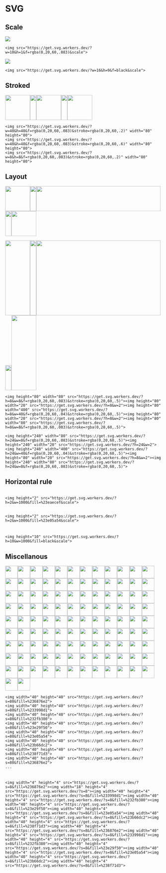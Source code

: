 # SVG

## Scale

<img src="https://get.svg.workers.dev/?w=10&h=1&f=rgba(0,20,60,.083)&scale">

```
<img src="https://get.svg.workers.dev/?w=10&h=1&f=rgba(0,20,60,.083)&scale">
```

<img src="https://get.svg.workers.dev/?w=16&h=9&f=black&scale">

```
<img src="https://get.svg.workers.dev/?w=16&h=9&f=black&scale">
```


## Stroked

<img width="80" height="80" src="https://get.svg.workers.dev/?w=40&h=40&f=rgba(0,20,60,.083)&stroke=rgba(0,20,60,.2)"><img width="20" height="80" src="https://get.svg.workers.dev/?h=8&w=2"><img width="80" height="80" src="https://get.svg.workers.dev/?w=40&h=40&f=rgba(0,20,60,.083)&stroke=rgba(0,20,60,.6)"><img width="20" height="80" src="https://get.svg.workers.dev/?h=8&w=2"><img width="80" height="80" src="https://get.svg.workers.dev/?w=8&h=8&f=rgba(0,20,60,.083)&stroke=rgba(0,20,60,.2)">

```
<img src="https://get.svg.workers.dev/?w=40&h=40&f=rgba(0,20,60,.083)&stroke=rgba(0,20,60,.2)" width="80" height="80">
<img src="https://get.svg.workers.dev/?w=40&h=40&f=rgba(0,20,60,.083)&stroke=rgba(0,20,60,.6)" width="80" height="80">
<img src="https://get.svg.workers.dev/?w=8&h=8&f=rgba(0,20,60,.083)&stroke=rgba(0,20,60,.2)" width="80" height="80">
```


## Layout

<img height="80" width="80" src="https://get.svg.workers.dev/?h=8&w=8&f=rgba(0,20,60,.083)&stroke=rgba(0,20,60,.5)"><img height="80" width="20" src="https://get.svg.workers.dev/?h=8&w=2"><img height="80" width="400" src="https://get.svg.workers.dev/?h=8&w=40&f=rgba(0,20,60,.04)&stroke=rgba(0,20,60,.5)"><img height="80" width="20" src="https://get.svg.workers.dev/?h=8&w=2"><img height="80" width="80" src="https://get.svg.workers.dev/?h=8&w=8&f=rgba(0,20,60,.083)&stroke=rgba(0,20,60,.5)">

<img height="240" width="80" src="https://get.svg.workers.dev/?h=24&w=8&f=rgba(0,20,60,.083)&stroke=rgba(0,20,60,.5)"><img height="240" width="20" src="https://get.svg.workers.dev/?h=24&w=2"><img height="240" width="400" src="https://get.svg.workers.dev/?h=24&w=40&f=rgba(0,20,60,.04)&stroke=rgba(0,20,60,.5)"><img height="80" width="20" src="https://get.svg.workers.dev/?h=8&w=2"><img height="240" width="80" src="https://get.svg.workers.dev/?h=24&w=8&f=rgba(0,20,60,.083)&stroke=rgba(0,20,60,.5)">

```
<img height="80" width="80" src="https://get.svg.workers.dev/?h=8&w=8&f=rgba(0,20,60,.083)&stroke=rgba(0,20,60,.5)"><img height="80" width="20" src="https://get.svg.workers.dev/?h=8&w=2"><img height="80" width="400" src="https://get.svg.workers.dev/?h=8&w=40&f=rgba(0,20,60,.04)&stroke=rgba(0,20,60,.5)"><img height="80" width="20" src="https://get.svg.workers.dev/?h=8&w=2"><img height="80" width="80" src="https://get.svg.workers.dev/?h=8&w=8&f=rgba(0,20,60,.083)&stroke=rgba(0,20,60,.5)">

<img height="240" width="80" src="https://get.svg.workers.dev/?h=24&w=8&f=rgba(0,20,60,.083)&stroke=rgba(0,20,60,.5)"><img height="240" width="20" src="https://get.svg.workers.dev/?h=24&w=2"><img height="240" width="400" src="https://get.svg.workers.dev/?h=24&w=40&f=rgba(0,20,60,.04)&stroke=rgba(0,20,60,.5)"><img height="80" width="20" src="https://get.svg.workers.dev/?h=8&w=2"><img height="240" width="80" src="https://get.svg.workers.dev/?h=24&w=8&f=rgba(0,20,60,.083)&stroke=rgba(0,20,60,.5)">
```


## Horizontal rule

<img height="2" src="https://get.svg.workers.dev/?h=2&w=1000&fill=%23eaecef&scale">

```
<img height="2" src="https://get.svg.workers.dev/?h=2&w=1000&fill=%23eaecef&scale">
```

<img height="2" src="https://get.svg.workers.dev/?h=2&w=1000&fill=%23e05a54&scale">

```
<img height="2" src="https://get.svg.workers.dev/?h=2&w=1000&fill=%23e05a54&scale">
```

<img height="10" src="https://get.svg.workers.dev/?h=10&w=1000&fill=black&scale">

```
<img height="10" src="https://get.svg.workers.dev/?h=10&w=1000&fill=black&scale">
```


## Miscellanous

<img width="40" height="40" src="https://get.svg.workers.dev/?s=80&fill=%236876e2"><img width="40" height="40" src="https://get.svg.workers.dev/?s=80&fill=%233998d1"><img width="40" height="40" src="https://get.svg.workers.dev/?s=80&fill=%232fb380"><img width="40" height="40" src="https://get.svg.workers.dev/?s=80&fill=%23e29f50"><img width="40" height="40" src="https://get.svg.workers.dev/?s=80&fill=%23e05a54"><img width="40" height="40" src="https://get.svg.workers.dev/?s=80&fill=%23b66dc2"><img width="40" height="40" src="https://get.svg.workers.dev/?s=80&fill=%238f71d3"><img width="40" height="40" src="https://get.svg.workers.dev/?s=80&fill=%236876e2"><img width="40" height="40" src="https://get.svg.workers.dev/?s=80&fill=%233998d1"><img width="40" height="40" src="https://get.svg.workers.dev/?s=80&fill=%232fb380"><img width="40" height="40" src="https://get.svg.workers.dev/?s=80&fill=%23e29f50"><img width="40" height="40" src="https://get.svg.workers.dev/?s=80&fill=%23e05a54"><img width="40" height="40" src="https://get.svg.workers.dev/?s=80&fill=%23b66dc2"><img width="40" height="40" src="https://get.svg.workers.dev/?s=80&fill=%238f71d3"><img width="40" height="40" src="https://get.svg.workers.dev/?s=80&fill=%236876e2"><img width="40" height="40" src="https://get.svg.workers.dev/?s=80&fill=%233998d1"><img width="40" height="40" src="https://get.svg.workers.dev/?s=80&fill=%232fb380"><img width="40" height="40" src="https://get.svg.workers.dev/?s=80&fill=%23e29f50"><img width="40" height="40" src="https://get.svg.workers.dev/?s=80&fill=%23e05a54"><img width="40" height="40" src="https://get.svg.workers.dev/?s=80&fill=%23b66dc2"><img width="40" height="40" src="https://get.svg.workers.dev/?s=80&fill=%238f71d3"><img width="40" height="40" src="https://get.svg.workers.dev/?s=80&fill=%236876e2"><img width="40" height="40" src="https://get.svg.workers.dev/?s=80&fill=%233998d1"><img width="40" height="40" src="https://get.svg.workers.dev/?s=80&fill=%232fb380"><img width="40" height="40" src="https://get.svg.workers.dev/?s=80&fill=%23e29f50"><img width="40" height="40" src="https://get.svg.workers.dev/?s=80&fill=%23e05a54"><img width="40" height="40" src="https://get.svg.workers.dev/?s=80&fill=%23b66dc2"><img width="40" height="40" src="https://get.svg.workers.dev/?s=80&fill=%238f71d3"><img width="40" height="40" src="https://get.svg.workers.dev/?s=80&fill=%236876e2"><img width="40" height="40" src="https://get.svg.workers.dev/?s=80&fill=%233998d1"><img width="40" height="40" src="https://get.svg.workers.dev/?s=80&fill=%232fb380"><img width="40" height="40" src="https://get.svg.workers.dev/?s=80&fill=%23e29f50"><img width="40" height="40" src="https://get.svg.workers.dev/?s=80&fill=%23e05a54"><img width="40" height="40" src="https://get.svg.workers.dev/?s=80&fill=%23b66dc2"><img width="40" height="40" src="https://get.svg.workers.dev/?s=80&fill=%238f71d3"><img width="40" height="40" src="https://get.svg.workers.dev/?s=80&fill=%236876e2"><img width="40" height="40" src="https://get.svg.workers.dev/?s=80&fill=%233998d1"><img width="40" height="40" src="https://get.svg.workers.dev/?s=80&fill=%232fb380"><img width="40" height="40" src="https://get.svg.workers.dev/?s=80&fill=%23e29f50"><img width="40" height="40" src="https://get.svg.workers.dev/?s=80&fill=%23e05a54"><img width="40" height="40" src="https://get.svg.workers.dev/?s=80&fill=%23b66dc2"><img width="40" height="40" src="https://get.svg.workers.dev/?s=80&fill=%238f71d3"><img width="40" height="40" src="https://get.svg.workers.dev/?s=80&fill=%236876e2"><img width="40" height="40" src="https://get.svg.workers.dev/?s=80&fill=%233998d1"><img width="40" height="40" src="https://get.svg.workers.dev/?s=80&fill=%232fb380"><img width="40" height="40" src="https://get.svg.workers.dev/?s=80&fill=%23e29f50"><img width="40" height="40" src="https://get.svg.workers.dev/?s=80&fill=%23e05a54"><img width="40" height="40" src="https://get.svg.workers.dev/?s=80&fill=%23b66dc2"><img width="40" height="40" src="https://get.svg.workers.dev/?s=80&fill=%238f71d3"><img width="40" height="40" src="https://get.svg.workers.dev/?s=80&fill=%236876e2"><img width="40" height="40" src="https://get.svg.workers.dev/?s=80&fill=%233998d1"><img width="40" height="40" src="https://get.svg.workers.dev/?s=80&fill=%232fb380"><img width="40" height="40" src="https://get.svg.workers.dev/?s=80&fill=%23e29f50"><img width="40" height="40" src="https://get.svg.workers.dev/?s=80&fill=%23e05a54"><img width="40" height="40" src="https://get.svg.workers.dev/?s=80&fill=%23b66dc2"><img width="40" height="40" src="https://get.svg.workers.dev/?s=80&fill=%238f71d3"><img width="40" height="40" src="https://get.svg.workers.dev/?s=80&fill=%236876e2"><img width="40" height="40" src="https://get.svg.workers.dev/?s=80&fill=%233998d1"><img width="40" height="40" src="https://get.svg.workers.dev/?s=80&fill=%232fb380"><img width="40" height="40" src="https://get.svg.workers.dev/?s=80&fill=%23e29f50"><img width="40" height="40" src="https://get.svg.workers.dev/?s=80&fill=%23e05a54"><img width="40" height="40" src="https://get.svg.workers.dev/?s=80&fill=%23b66dc2"><img width="40" height="40" src="https://get.svg.workers.dev/?s=80&fill=%238f71d3"><img width="40" height="40" src="https://get.svg.workers.dev/?s=80&fill=%236876e2"><img width="40" height="40" src="https://get.svg.workers.dev/?s=80&fill=%233998d1"><img width="40" height="40" src="https://get.svg.workers.dev/?s=80&fill=%232fb380"><img width="40" height="40" src="https://get.svg.workers.dev/?s=80&fill=%23e29f50"><img width="40" height="40" src="https://get.svg.workers.dev/?s=80&fill=%23e05a54"><img width="40" height="40" src="https://get.svg.workers.dev/?s=80&fill=%23b66dc2"><img width="40" height="40" src="https://get.svg.workers.dev/?s=80&fill=%238f71d3"><img width="40" height="40" src="https://get.svg.workers.dev/?s=80&fill=%236876e2"><img width="40" height="40" src="https://get.svg.workers.dev/?s=80&fill=%233998d1"><img width="40" height="40" src="https://get.svg.workers.dev/?s=80&fill=%232fb380"><img width="40" height="40" src="https://get.svg.workers.dev/?s=80&fill=%23e29f50"><img width="40" height="40" src="https://get.svg.workers.dev/?s=80&fill=%23e05a54"><img width="40" height="40" src="https://get.svg.workers.dev/?s=80&fill=%23b66dc2"><img width="40" height="40" src="https://get.svg.workers.dev/?s=80&fill=%238f71d3"><img width="40" height="40" src="https://get.svg.workers.dev/?s=80&fill=%236876e2"><img width="40" height="40" src="https://get.svg.workers.dev/?s=80&fill=%233998d1"><img width="40" height="40" src="https://get.svg.workers.dev/?s=80&fill=%232fb380"><img width="40" height="40" src="https://get.svg.workers.dev/?s=80&fill=%23e29f50"><img width="40" height="40" src="https://get.svg.workers.dev/?s=80&fill=%23e05a54"><img width="40" height="40" src="https://get.svg.workers.dev/?s=80&fill=%23b66dc2"><img width="40" height="40" src="https://get.svg.workers.dev/?s=80&fill=%238f71d3"><img width="40" height="40" src="https://get.svg.workers.dev/?s=80&fill=%236876e2"><img width="40" height="40" src="https://get.svg.workers.dev/?s=80&fill=%233998d1"><img width="40" height="40" src="https://get.svg.workers.dev/?s=80&fill=%232fb380"><img width="40" height="40" src="https://get.svg.workers.dev/?s=80&fill=%23e29f50"><img width="40" height="40" src="https://get.svg.workers.dev/?s=80&fill=%23e05a54"><img width="40" height="40" src="https://get.svg.workers.dev/?s=80&fill=%23b66dc2"><img width="40" height="40" src="https://get.svg.workers.dev/?s=80&fill=%238f71d3"><img width="40" height="40" src="https://get.svg.workers.dev/?s=80&fill=%236876e2"><img width="40" height="40" src="https://get.svg.workers.dev/?s=80&fill=%233998d1"><img width="40" height="40" src="https://get.svg.workers.dev/?s=80&fill=%232fb380"><img width="40" height="40" src="https://get.svg.workers.dev/?s=80&fill=%23e29f50"><img width="40" height="40" src="https://get.svg.workers.dev/?s=80&fill=%23e05a54"><img width="40" height="40" src="https://get.svg.workers.dev/?s=80&fill=%23b66dc2"><img width="40" height="40" src="https://get.svg.workers.dev/?s=80&fill=%238f71d3"><img width="40" height="40" src="https://get.svg.workers.dev/?s=80&fill=%236876e2"><img width="40" height="40" src="https://get.svg.workers.dev/?s=80&fill=%233998d1"><img width="40" height="40" src="https://get.svg.workers.dev/?s=80&fill=%232fb380"><img width="40" height="40" src="https://get.svg.workers.dev/?s=80&fill=%23e29f50"><img width="40" height="40" src="https://get.svg.workers.dev/?s=80&fill=%23e05a54"><img width="40" height="40" src="https://get.svg.workers.dev/?s=80&fill=%23b66dc2"><img width="40" height="40" src="https://get.svg.workers.dev/?s=80&fill=%238f71d3"><img width="40" height="40" src="https://get.svg.workers.dev/?s=80&fill=%236876e2"><img width="40" height="40" src="https://get.svg.workers.dev/?s=80&fill=%233998d1"><img width="40" height="40" src="https://get.svg.workers.dev/?s=80&fill=%232fb380"><img width="40" height="40" src="https://get.svg.workers.dev/?s=80&fill=%23e29f50"><img width="40" height="40" src="https://get.svg.workers.dev/?s=80&fill=%23e05a54">

```
<img width="40" height="40" src="https://get.svg.workers.dev/?s=80&fill=%236876e2">
<img width="40" height="40" src="https://get.svg.workers.dev/?s=80&fill=%233998d1">
<img width="40" height="40" src="https://get.svg.workers.dev/?s=80&fill=%232fb380">
<img width="40" height="40" src="https://get.svg.workers.dev/?s=80&fill=%23e29f50">
<img width="40" height="40" src="https://get.svg.workers.dev/?s=80&fill=%23e05a54">
<img width="40" height="40" src="https://get.svg.workers.dev/?s=80&fill=%23b66dc2">
<img width="40" height="40" src="https://get.svg.workers.dev/?s=80&fill=%238f71d3">
<img width="40" height="40" src="https://get.svg.workers.dev/?s=80&fill=%236876e2">
...
```

<img width="4" height="4" src="https://get.svg.workers.dev/?s=8&fill=%236876e2"><img width="18" height="4" src="https://get.svg.workers.dev/?s=8"><img width="40" height="4" src="https://get.svg.workers.dev/?s=8&fill=%233998d1"><img width="40" height="4" src="https://get.svg.workers.dev/?s=8&fill=%232fb380"><img width="40" height="4" src="https://get.svg.workers.dev/?s=8&fill=%23e29f50"><img width="40" height="4" src="https://get.svg.workers.dev/?s=8&fill=%23e05a54"><img width="40" height="4" src="https://get.svg.workers.dev/?s=8&fill=%23b66dc2"><img width="40" height="4" src="https://get.svg.workers.dev/?s=8&fill=%238f71d3"><img width="40" height="4" src="https://get.svg.workers.dev/?s=8&fill=%236876e2"><img width="40" height="4" src="https://get.svg.workers.dev/?s=8&fill=%233998d1"><img width="40" height="4" src="https://get.svg.workers.dev/?s=8&fill=%232fb380"><img width="40" height="4" src="https://get.svg.workers.dev/?s=8&fill=%23e29f50"><img width="40" height="4" src="https://get.svg.workers.dev/?s=8&fill=%23e05a54"><img width="40" height="4" src="https://get.svg.workers.dev/?s=8&fill=%23b66dc2"><img width="40" height="4" src="https://get.svg.workers.dev/?s=8&fill=%238f71d3">

```<img width="4" height="4" src="https://get.svg.workers.dev/?s=8&fill=%236876e2"><img width="18" height="4" src="https://get.svg.workers.dev/?s=8"><img width="40" height="4" src="https://get.svg.workers.dev/?s=8&fill=%233998d1"><img width="40" height="4" src="https://get.svg.workers.dev/?s=8&fill=%232fb380"><img width="40" height="4" src="https://get.svg.workers.dev/?s=8&fill=%23e29f50"><img width="40" height="4" src="https://get.svg.workers.dev/?s=8&fill=%23e05a54"><img width="40" height="4" src="https://get.svg.workers.dev/?s=8&fill=%23b66dc2"><img width="40" height="4" src="https://get.svg.workers.dev/?s=8&fill=%238f71d3"><img width="40" height="4" src="https://get.svg.workers.dev/?s=8&fill=%236876e2"><img width="40" height="4" src="https://get.svg.workers.dev/?s=8&fill=%233998d1"><img width="40" height="4" src="https://get.svg.workers.dev/?s=8&fill=%232fb380"><img width="40" height="4" src="https://get.svg.workers.dev/?s=8&fill=%23e29f50"><img width="40" height="4" src="https://get.svg.workers.dev/?s=8&fill=%23e05a54"><img width="40" height="4" src="https://get.svg.workers.dev/?s=8&fill=%23b66dc2"><img width="40" height="4" src="https://get.svg.workers.dev/?s=8&fill=%238f71d3">```
